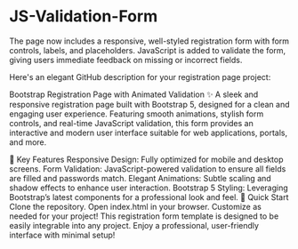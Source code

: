 # JS-Validation-Form
The page now includes a responsive, well-styled registration form with form controls, labels, and placeholders. JavaScript is added to validate the form, giving users immediate feedback on missing or incorrect fields.

Here's an elegant GitHub description for your registration page project:

Bootstrap Registration Page with Animated Validation ✨
A sleek and responsive registration page built with Bootstrap 5, designed for a clean and engaging user experience. Featuring smooth animations, stylish form controls, and real-time JavaScript validation, this form provides an interactive and modern user interface suitable for web applications, portals, and more.

🔑 Key Features
Responsive Design: Fully optimized for mobile and desktop screens.
Form Validation: JavaScript-powered validation to ensure all fields are filled and passwords match.
Elegant Animations: Subtle scaling and shadow effects to enhance user interaction.
Bootstrap 5 Styling: Leveraging Bootstrap’s latest components for a professional look and feel.
🚀 Quick Start
Clone the repository.
Open index.html in your browser.
Customize as needed for your project!
This registration form template is designed to be easily integrable into any project. Enjoy a professional, user-friendly interface with minimal setup!


